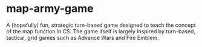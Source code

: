 # map-army-game
A (hopefully) fun, strategic turn-based game designed to teach the concept of the map function in CS. The game itself is largely inspired by turn-based, tactical, grid games such as Advance Wars and Fire Emblem.
